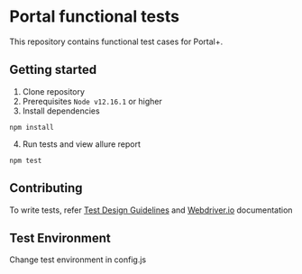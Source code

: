 # Portal functional tests

This repository contains functional test cases for Portal+.


## Getting started

1. Clone repository
2. Prerequisites
```Node v12.16.1``` or higher
3. Install dependencies 
```
npm install
```

4. Run tests and view allure report

```
npm test
```

## Contributing
To write tests, refer [Test Design Guidelines](https://wiki.prometheanjira.com/display/PANM/Test+Design+Guidelines) and [Webdriver.io](https://webdriver.io/docs/api.html) documentation

## Test Environment
Change test environment in config.js